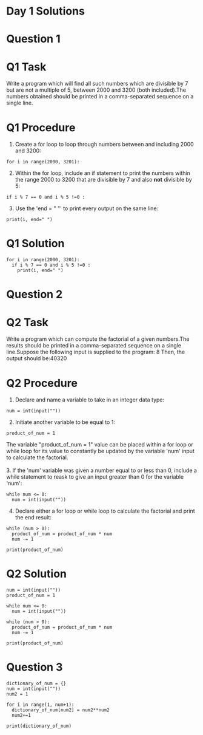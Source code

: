 # Day 1 Solutions

# Question 1

# Q1 Task
Write a program which will find all such numbers which are divisible by 7 but are not a multiple of 5, between 2000 and 3200 (both included).The numbers obtained should be printed in a comma-separated sequence on a single line. <br>

# Q1 Procedure
1. Create a for loop to loop through numbers between and including 2000 and 3200:
```
for i in range(2000, 3201):
```

2. Within the for loop, include an if statement to print the numbers within the range 2000 to 3200 that are divisible by 7 and also **not** divisible by 5:
```
if i % 7 == 0 and i % 5 !=0 :
```

3. Use the 'end = " "' to print every output on the same line:
```
print(i, end=" ")
```

# Q1 Solution
```
for i in range(2000, 3201):
  if i % 7 == 0 and i % 5 !=0 :
    print(i, end=" ")
``` 
   
# Question 2

# Q2 Task
Write a program which can compute the factorial of a given numbers.The results should be printed in a comma-separated sequence on a single line.Suppose the following input is supplied to the program: 8 Then, the output should be:40320 <br>

# Q2 Procedure
1. Declare and name a variable to take in an integer data type:
```
num = int(input(""))
```
2. Initiate another variable to be equal to 1:
```
product_of_num = 1
```
The variable "product_of_num = 1" value can be placed within a for loop or while loop for its value to constantly be updated by the variable 'num' input to calculate the factorial. <br>
<br>
3. If the 'num' variable was given a number equal to or less than 0, include a while statement to reask to give an input greater than 0 for the variable 'num': 
```
while num <= 0:
  num = int(input(""))
```
4.  Declare either a for loop or while loop to calculate the factorial and print the end result:
```
while (num > 0): 
  product_of_num = product_of_num * num 
  num -= 1 

print(product_of_num)
```

# Q2 Solution
```
num = int(input(""))
product_of_num = 1

while num <= 0:
  num = int(input(""))

while (num > 0): 
  product_of_num = product_of_num * num 
  num -= 1 

print(product_of_num)
```

# Question 3
```
dictionary_of_num = {} 
num = int(input("")) 
num2 = 1

for i in range(1, num+1): 
  dictionary_of_num[num2] = num2**num2 
  num2+=1 

print(dictionary_of_num) 
```
